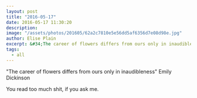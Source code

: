 ```yaml
---
layout: post
title: "2016-05-17"
date: 2016-05-17 11:30:20
description: 
image: "/assets/photos/201605/62a2c7810e5e56dd5af6356d7e08d98e.jpg"
author: Elise Plain
excerpt: &#34;The career of flowers differs from ours only in inaudibleness&#34; Emily Dickinson
tags: 
  - all
---
```


&#34;The career of flowers differs from ours only in inaudibleness&#34; Emily Dickinson
<p></p>
<p>You read too much shit, if you ask me.</p>